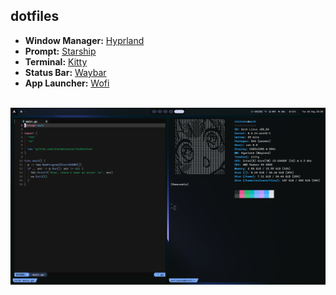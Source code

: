 ## dotfiles

- **Window Manager:** <a href="https://github.com/hyprwm/Hyprland">Hyprland</a>
- **Prompt:** <a href="https://starship.rs/">Starship</a>
- **Terminal:** <a href="https://github.com/kovidgoyal/kitty">Kitty</a>
- **Status Bar:** <a href="https://github.com/Alexays/Waybar">Waybar</a>
- **App Launcher:** <a href="https://hg.sr.ht/~scoopta/wofi">Wofi</a>

<br>
<img title="Workspace" alt="workspace" src="workspace.png">
